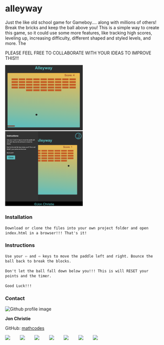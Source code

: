 # alleyway
Just the like old school game for Gameboy.... along with millions of others! Break the bricks and keep the ball above you! This is a simple way to create this game, so it could use some more features, like tracking high scores, leveling up, increasing difficulty, different shaped and styled levels, and more. The

PLEASE FEEL FREE TO COLLABORATE WITH YOUR IDEAS TO IMPROVE THIS!!!

<img src="./game.png" width="50%"/>

<img src="./game2.png" width="50%"/>

### Installation
```
Download or clone the files into your own project folder and open index.html in a browser!!! That's it!
```
### Instructions
```
Use your ⇦ and ⇨ keys to move the paddle left and right. Bounce the ball back to break the blocks.

Don't let the ball fall down below you!!! This is will RESET your points and the timer.

Good Luck!!!
```
### Contact
<img src="https://avatars0.githubusercontent.com/u/17928947?v=4" alt="Github profile image" width="80px" height="80px" />

__Jon Christie__ 

GitHub: [mathcodes](https://github.com/mathcodes) 

[<code><img width="36px" src="https://img.icons8.com/color/48/000000/linkedin.png"/></code>](https://www.linkedin.com/jonchristie)       
[<code><img width="36" src="https://img.icons8.com/color/48/000000/twitter--v2.png"/></code>](https://twitter.com/jonpchristie)       
[<code><img width="36" src="https://img.icons8.com/color/48/000000/youtube-play.png"/></code>](https://www.youtube.com/channel/UC5GFnN-lv8Yuqc9O3b79k6g)       
[<code><img width="36" src="https://img.icons8.com/color/48/000000/facebook.png"/></code>](https://www.facebook.com/jonpchristie)       
[<code><img width="36" src="https://img.icons8.com/color/48/000000/instagram-new--v2.png"/></code>](https://www.instagram.com/fullstack11235)       
[<code><img width="36" src="https://img.icons8.com/color/48/000000/soundcloud.png"/></code>](https://soundcloud.com/jonchristie#/)       
[<code><img width="36" src="https://img.icons8.com/color/48/000000/spotify--v1.png"/></code>](https://open.spotify.com/artist/07S7aLfxH70VAX64g1WuFw?si=tlOj1OMBRLm-y4sY8Lox3Q)

